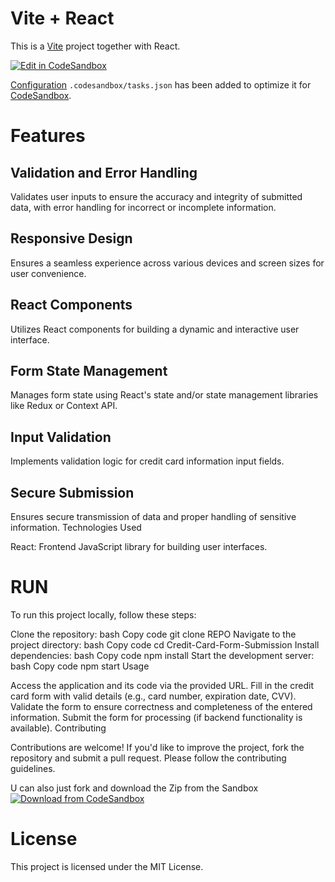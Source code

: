 # Vite + React

This is a [Vite](https://vitejs.dev) project together with React.

[![Edit in CodeSandbox](https://assets.codesandbox.io/github/button-edit-lime.svg)](https://codesandbox.io/p/github/codesandbox/codesandbox-template-vite-react/main)

[Configuration](https://codesandbox.io/docs/projects/learn/setting-up/tasks) `.codesandbox/tasks.json` has been added to optimize it for [CodeSandbox](https://codesandbox.io/dashboard).

# Features

## Validation and Error Handling 
Validates user inputs to ensure the accuracy and integrity of submitted data, with error handling for incorrect or incomplete information.

## Responsive Design
Ensures a seamless experience across various devices and screen sizes for user convenience.

## React Components
Utilizes React components for building a dynamic and interactive user interface.

## Form State Management 
Manages form state using React's state and/or state management libraries like Redux or Context API.

## Input Validation
Implements validation logic for credit card information input fields.

## Secure Submission 
Ensures secure transmission of data and proper handling of sensitive information.
Technologies Used

React: Frontend JavaScript library for building user interfaces.
# RUN
To run this project locally, follow these steps:

Clone the repository:
bash
Copy code
git clone REPO
Navigate to the project directory:
bash
Copy code
cd Credit-Card-Form-Submission
Install dependencies:
bash
Copy code
npm install
Start the development server:
bash
Copy code
npm start
Usage

Access the application and its code via the provided URL.
Fill in the credit card form with valid details (e.g., card number, expiration date, CVV).
Validate the form to ensure correctness and completeness of the entered information.
Submit the form for processing (if backend functionality is available).
Contributing

Contributions are welcome! If you'd like to improve the project, fork the repository and submit a pull request. Please follow the contributing guidelines.



U can also just fork and download the Zip from the Sandbox [![Download from CodeSandbox](https://assets.codesandbox.io/github/button-edit-lime.svg)](https://codesandbox.io/p/github/codesandbox/codesandbox-template-vite-react/main)

# License

This project is licensed under the MIT License.
